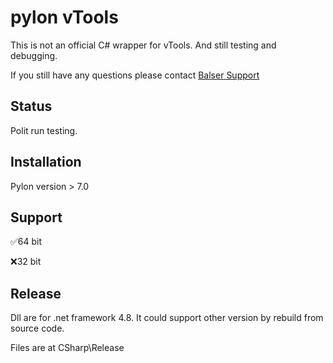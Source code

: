 # pylon vTools
This is not an official C# wrapper for vTools. And still testing and debugging.

If you still have any questions please contact [Balser Support](https://www.baslerweb.com/en-us/support/contact/)

## Status

Polit run testing.

## Installation

Pylon version > 7.0

## Support

:white_check_mark:64 bit

:x:32 bit

## Release
Dll are for .net framework 4.8. It could support other version by rebuild from source code.

Files are at CSharp\Release
